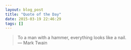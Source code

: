 ```yaml
---
layout: blog_post
title: "Quote of the Day"
date: 2015-03-19 22:46:29
tags: []
---
```


> To a man with a hammer, everything looks like a nail.  
> &mdash; Mark Twain
